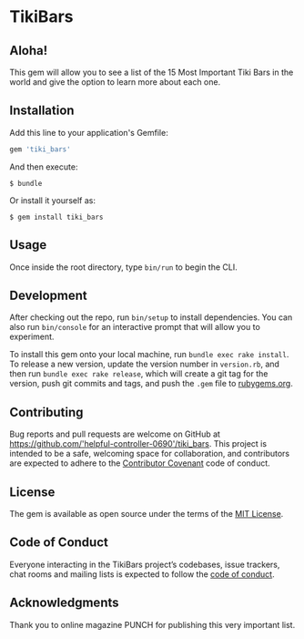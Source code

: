 # TikiBars 

## Aloha! 
This gem will allow you to see a list of the 15 Most Important Tiki Bars in the world and give the option to learn more about each one.

## Installation

Add this line to your application's Gemfile:

```ruby
gem 'tiki_bars'
```

And then execute:

    $ bundle

Or install it yourself as:

    $ gem install tiki_bars

## Usage

Once inside the root directory, type `bin/run` to begin the CLI.

## Development

After checking out the repo, run `bin/setup` to install dependencies. You can also run `bin/console` for an interactive prompt that will allow you to experiment.

To install this gem onto your local machine, run `bundle exec rake install`. To release a new version, update the version number in `version.rb`, and then run `bundle exec rake release`, which will create a git tag for the version, push git commits and tags, and push the `.gem` file to [rubygems.org](https://rubygems.org).

## Contributing

Bug reports and pull requests are welcome on GitHub at https://github.com/'helpful-controller-0690'/tiki_bars. This project is intended to be a safe, welcoming space for collaboration, and contributors are expected to adhere to the [Contributor Covenant](http://contributor-covenant.org) code of conduct.

## License

The gem is available as open source under the terms of the [MIT License](https://opensource.org/licenses/MIT).

## Code of Conduct

Everyone interacting in the TikiBars project’s codebases, issue trackers, chat rooms and mailing lists is expected to follow the [code of conduct](https://github.com/'helpful-controller-0690'/tiki_bars/blob/master/CODE_OF_CONDUCT.md).

## Acknowledgments

Thank you to online magazine PUNCH for publishing this very important list.
